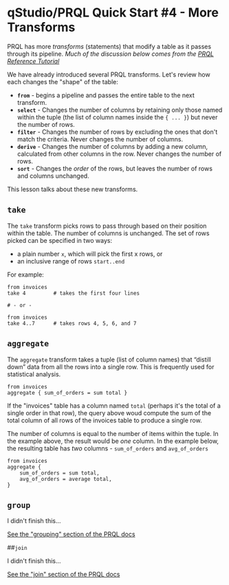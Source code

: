 # qStudio/PRQL Quick Start #4 - More Transforms

PRQL has more _transforms_ (statements) that modify a table
as it passes through its pipeline.
_Much of the discussion below comes from the
[PRQL Reference Tutorial](https://prql-lang.org/book/tutorial/relations.html)_

We have already introduced several PRQL transforms.
Let's review how each changes the "shape"
of the table:

* **`from`** - begins a pipeline and passes the entire table to 
  the next transform. 
* **`select`** - Changes the number of columns by retaining only
  those named within the tuple (the list of column names
  inside the `{ ... }`) but never the number of rows. 
* **`filter`** - Changes the number of rows by excluding the ones
  that don't match the criteria.
  Never changes the number of columns.
* **`derive`** - Changes the number of columns by adding
  a new column, calculated from other columns in the row.
  Never changes the number of rows.
* **`sort`** - Changes the _order_ of the rows, but
  leaves the number of rows and columns unchanged.

This lesson talks about these new transforms.

## `take`

The `take` transform picks rows to pass through
based on their position within the table.
The number of columns is unchanged.
The set of rows picked can be specified in two ways:

* a plain number `x`, which will pick the first x rows, or
* an inclusive range of rows `start..end`

For example:

```
from invoices
take 4         # takes the first four lines

# - or -
 
from invoices
take 4..7      # takes rows 4, 5, 6, and 7

```

## `aggregate`

The `aggregate` transform takes a tuple (list of column names)
that “distill down” data from all the rows into a single row.
This is frequently used for statistical analysis.

```
from invoices
aggregate { sum_of_orders = sum total }
```
If the "invoices" table has a column named `total`
(perhaps it's the total of a single order in that row),
the query above woud compute the sum of the total column
of all rows of the invoices table to produce
a single row.

The number of columns is equal to the number of items within the tuple.
In the example above, the result would be _one_ column.
In the example below, the resulting table has _two_ columns -
`sum_of_orders` and `avg_of_orders`

```
from invoices
aggregate { 
	sum_of_orders = sum total,
	avg_of_orders = average total,
}
```

## `group`

I didn't finish this...

[See the "grouping" section of the PRQL docs](https://prql-lang.org/book/tutorial/aggregation.html#grouping)

##`join`

I didn't finish this...

[See the "join" section of the PRQL docs](https://prql-lang.org/book/tutorial/relations.html#join-transform)
